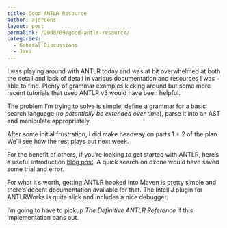 ```yaml
---
title: Good ANTLR Resource
author: ajordens
layout: post
permalink: /2008/09/good-antlr-resource/
categories:
  - General Discussions
  - Java
---
```

I was playing around with ANTLR today and was at bit overwhelmed at both the detail and lack of detail in various documentation and resources I was able to find. Plenty of grammar examples kicking around but some more recent tutorials that used ANTLR v3 would have been helpful.

The problem I&#8217;m trying to solve is simple, define a grammar for a basic search language (*to potentially be extended over time*), parse it into an AST and manipulate appropriately.

After some initial frustration, I did make headway on parts 1 + 2 of the plan. We&#8217;ll see how the rest plays out next week.

For the benefit of others, if you&#8217;re looking to get started with ANTLR, here&#8217;s a useful introduction [blog post][1]. A quick search on dzone would have saved some trial and error.

For what it&#8217;s worth, getting ANTLR hooked into Maven is pretty simple and there&#8217;s decent documentation available for that. The IntelliJ plugin for ANTLRWorks is quite slick and includes a nice debugger.

I&#8217;m going to have to pickup *The Definitive ANTLR Reference* if this implementation pans out.

 [1]: http://blog.centuryminds.com/2008/09/antlr-tutorial-dependency-injection-language/